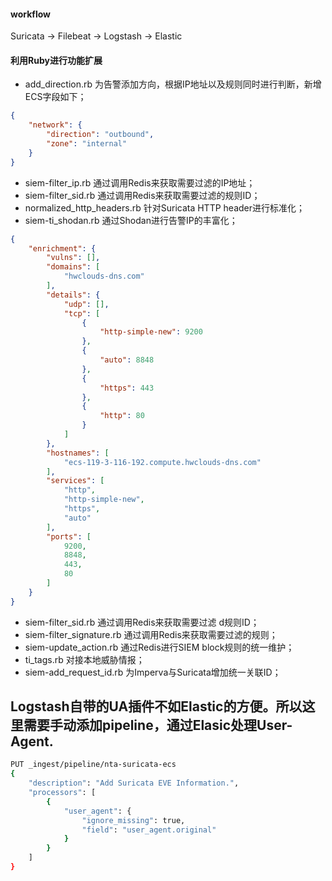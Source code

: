 <!--
 * @Author: your name
 * @Date: 2020-08-06 15:59:11
 * @LastEditTime: 2020-11-21 23:52:34
 * @LastEditors: Please set LastEditors
 * @Description: In User Settings Edit
 * @FilePath: /Code/Users/canon/Documents/github/suricata-scripts/Suricata_ECS/logstash/conf.d/from_suricata_to_siem/README.md
--> 

#### workflow
Suricata -> Filebeat -> Logstash -> Elastic

#### 利用Ruby进行功能扩展
- add_direction.rb 为告警添加方向，根据IP地址以及规则同时进行判断，新增ECS字段如下；
```json
{
    "network": {
        "direction": "outbound",
        "zone": "internal"
    }
}
```
- siem-filter_ip.rb 通过调用Redis来获取需要过滤的IP地址；
- siem-filter_sid.rb 通过调用Redis来获取需要过滤的规则ID；
- normalized_http_headers.rb 针对Suricata HTTP header进行标准化；
- siem-ti_shodan.rb 通过Shodan进行告警IP的丰富化；
```json
{
    "enrichment": {
        "vulns": [],
        "domains": [
            "hwclouds-dns.com"
        ],
        "details": {
            "udp": [],
            "tcp": [
                {
                    "http-simple-new": 9200
                },
                {
                    "auto": 8848
                },
                {
                    "https": 443
                },
                {
                    "http": 80
                }
            ]
        },
        "hostnames": [
            "ecs-119-3-116-192.compute.hwclouds-dns.com"
        ],
        "services": [
            "http",
            "http-simple-new",
            "https",
            "auto"
        ],
        "ports": [
            9200,
            8848,
            443,
            80
        ]
    }
}
```

- siem-filter_sid.rb 通过调用Redis来获取需要过滤 d规则ID；
- siem-filter_signature.rb 通过调用Redis来获取需要过滤的规则；
- siem-update_action.rb 通过Redis进行SIEM block规则的统一维护；
- ti_tags.rb 对接本地威胁情报；
- siem-add_request_id.rb 为Imperva与Suricata增加统一关联ID；



## Logstash自带的UA插件不如Elastic的方便。所以这里需要手动添加pipeline，通过Elasic处理User-Agent. 
```bash
PUT _ingest/pipeline/nta-suricata-ecs
{
    "description": "Add Suricata EVE Information.",
    "processors": [
        {
            "user_agent": {
                "ignore_missing": true,
                "field": "user_agent.original"
            }
        }
    ]
}
```